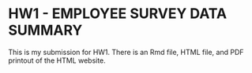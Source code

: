 # HW1 - EMPLOYEE SURVEY DATA SUMMARY
This is my submission for HW1. There is an Rmd file, HTML file, and PDF printout of the HTML website.
